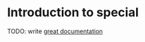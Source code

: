 # Introduction to special

TODO: write [great documentation](http://jacobian.org/writing/what-to-write/)
